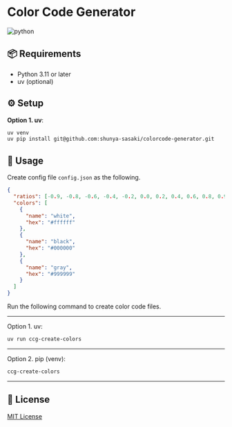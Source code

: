 # Color Code Generator

![python](https://img.shields.io/badge/python-gray?logo=python&labelColor=gray&logoColor=white)

## 📦 Requirements

- Python 3.11 or later
- uv (optional)

## ⚙️ Setup

**Option 1. uv**:

```sh
uv venv
uv pip install git@github.com:shunya-sasaki/colorcode-generator.git
```

## 🚀 Usage

Create config file `config.json` as the following.

```json
{
  "ratios": [-0.9, -0.8, -0.6, -0.4, -0.2, 0.0, 0.2, 0.4, 0.6, 0.8, 0.9],
  "colors": [
    {
      "name": "white",
      "hex": "#ffffff"
    },
    {
      "name": "black",
      "hex": "#000000"
    },
    {
      "name": "gray",
      "hex": "#999999"
    }
  ]
}
```

Run the following command to create color code files.

---

Option 1. uv:

```sh
uv run ccg-create-colors
```

---

Option 2. pip (venv):

```sh
ccg-create-colors
```

---

## 📄 License

[MIT License](./LICENSE)
